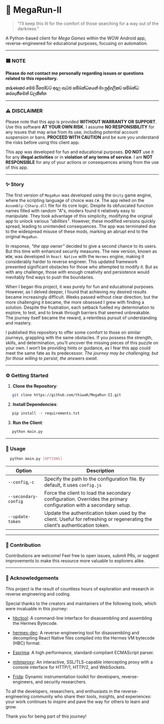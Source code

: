 # 🌌 MegaRun-II

> "I’ll keep this lit for the comfort of those searching for a way out of the darkness."

A Python-based client for _Mega Games_ within the WOW Android app, reverse-engineered for educational purposes, focusing on automation.

---
### 🟥 NOTE

**Please do not contact me personally regarding issues or questions related to this repository.**

**කරුණාකර මෙම රිපෝවට අදාල ගැටළු සම්බන්ධයෙන් මා පුද්ගලිකව සම්බන්ධ කරගැනීමෙන් වලකින්න**

---
### ⚠️ DISCLAIMER

Please note that this app is provided **WITHOUT WARRANTY OR SUPPORT**. Use this software **AT YOUR OWN RISK**. I assume **NO RESPONSIBILITY** for any issues that may arise from its use, including potential account suspension or bans.  **PROCEED WITH CAUTION** and be sure you understand the risks before using this client app.

This app was developed for fun and educational purposes. **DO NOT** use it for any **illegal activities** or in **violation of any terms of service**. I am **NOT RESPONSIBLE** for any of your actions or consequences arising from the use of this app.

---
### ✨ Story

The first version of `MegaRun` was developed using the `Unity` game engine, where the scripting language of choice was `C#`. The app relied on the `Assembly-CSharp.dll` file for its core logic. Despite its obfuscated function names filled with random "A"s, moders found it relatively easy to manipulate. They took advantage of this simplicity, modifying the original app to unlock various _"abilities"_. However, these modified versions quickly spread, leading to unintended consequences. The app was terminated due to the widespread misuse of these mods, marking an abrupt end to the original `MegaRun`.

In response, _"the app owner"_ decided to give a second chance to its users. But this time with enhanced security measures. The new version, known as `WOW`, was developed in `React Native` with the `Hermes` engine, making it considerably harder to reverse engineer. This updated framework presented significant obstacles for those who attempted to modify it. But as with any challenge, those with enough creativity and persistence would inevitably find ways to push the boundaries.

When I began this project, it was purely for fun and educational purposes. However, as I delved deeper, I found that achieving my desired results became increasingly difficult. Weeks passed without clear direction, but the more challenging it became, the more obsessed I grew with finding a solution. Despite the frustration, each setback fuelled my determination to explore, to test, and to break through barriers that seemed unbreakable. The journey itself became the reward, a relentless pursuit of understanding and mastery.

I published this repository to offer some comfort to those on similar journeys, grappling with the same obstacles. If you possess the strength, skills, and determination, you’ll uncover the missing pieces of this puzzle on your own. I won’t be providing hints or guidance, as I fear this app could meet the same fate as its predecessor. _The journey may be challenging, but for those willing to persist, the answers await_.

---
### ⚙️ Getting Started
1. **Clone the Repository**: 
```bash
   git clone https://github.com/thiwaK/MegaRun-II.git
   ```
2. **Install Dependencies**:
```bash
   pip install -r requirements.txt
   ```
3. **Run the Client**:
```bash
   python main.py
   ```
---
### 🔧 Usage

```bash
  python main.py [OPTIONS]
```

| Option               | Description                                                                                                                  |
| -------------------- | ---------------------------------------------------------------------------------------------------------------------------- |
| `--config`,`-c`      | Specify the path to the configuration file. By default, it uses `config.js`                                                  |
| `--secondary-config` | Force the client to load the secondary configuration. Overrides the primary configuration with a secondary setup.            |
| `--update-token`     | Update the authentication token used by the client. Useful for refreshing or regenerating the client’s authentication token. |

---
### 🚀 Contribution
Contributions are welcome! Feel free to open issues, submit PRs, or suggest improvements to make this resource more valuable to explorers alike.

---
### 🙏 Acknowledgements

This project is the result of countless hours of exploration and research in reverse engineering and coding.

Special thanks to the creators and maintainers of the following tools, which were invaluable in this journey:

- [hbctool](https://github.com/cyfinoid/hbctool): A command-line interface for disassembling and assembling the Hermes Bytecode.

- [hermes-dec](https://github.com/P1sec/hermes-dec): A reverse-engineering tool for disassembling and decompiling React Native files compiled into the Hermes VM bytecode (HBC) format.

- [Esprima](https://github.com/jquery/esprima): A high performance, standard-compliant ECMAScript parser.

- [mitmproxy](https://github.com/mitmproxy/mitmproxy): An interactive, SSL/TLS-capable intercepting proxy with a console interface for HTTP/1, HTTP/2, and WebSockets.

- [Frida](https://github.com/frida/frida): Dynamic instrumentation toolkit for developers, reverse-engineers, and security researchers.


To all the developers, researchers, and enthusiasts in the reverse-engineering community who share their tools, insights, and experiences: your work continues to inspire and pave the way for others to learn and grow.

Thank you for being part of this journey!